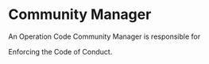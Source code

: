 # Community Manager

An Operation Code Community Manager is responsible for 

Enforcing the Code of Conduct.
